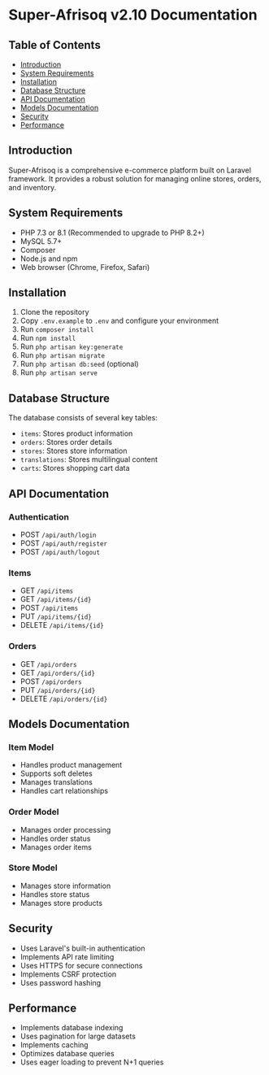 # Super-Afrisoq v2.10 Documentation

## Table of Contents
- [Introduction](#introduction)
- [System Requirements](#system-requirements)
- [Installation](#installation)
- [Database Structure](#database-structure)
- [API Documentation](#api-documentation)
- [Models Documentation](#models-documentation)
- [Security](#security)
- [Performance](#performance)

## Introduction
Super-Afrisoq is a comprehensive e-commerce platform built on Laravel framework. It provides a robust solution for managing online stores, orders, and inventory.

## System Requirements
- PHP 7.3 or 8.1 (Recommended to upgrade to PHP 8.2+)
- MySQL 5.7+
- Composer
- Node.js and npm
- Web browser (Chrome, Firefox, Safari)

## Installation
1. Clone the repository
2. Copy `.env.example` to `.env` and configure your environment
3. Run `composer install`
4. Run `npm install`
5. Run `php artisan key:generate`
6. Run `php artisan migrate`
7. Run `php artisan db:seed` (optional)
8. Run `php artisan serve`

## Database Structure
The database consists of several key tables:
- `items`: Stores product information
- `orders`: Stores order details
- `stores`: Stores store information
- `translations`: Stores multilingual content
- `carts`: Stores shopping cart data

## API Documentation
### Authentication
- POST `/api/auth/login`
- POST `/api/auth/register`
- POST `/api/auth/logout`

### Items
- GET `/api/items`
- GET `/api/items/{id}`
- POST `/api/items`
- PUT `/api/items/{id}`
- DELETE `/api/items/{id}`

### Orders
- GET `/api/orders`
- GET `/api/orders/{id}`
- POST `/api/orders`
- PUT `/api/orders/{id}`
- DELETE `/api/orders/{id}`

## Models Documentation
### Item Model
- Handles product management
- Supports soft deletes
- Manages translations
- Handles cart relationships

### Order Model
- Manages order processing
- Handles order status
- Manages order items

### Store Model
- Manages store information
- Handles store status
- Manages store products

## Security
- Uses Laravel's built-in authentication
- Implements API rate limiting
- Uses HTTPS for secure connections
- Implements CSRF protection
- Uses password hashing

## Performance
- Implements database indexing
- Uses pagination for large datasets
- Implements caching
- Optimizes database queries
- Uses eager loading to prevent N+1 queries
